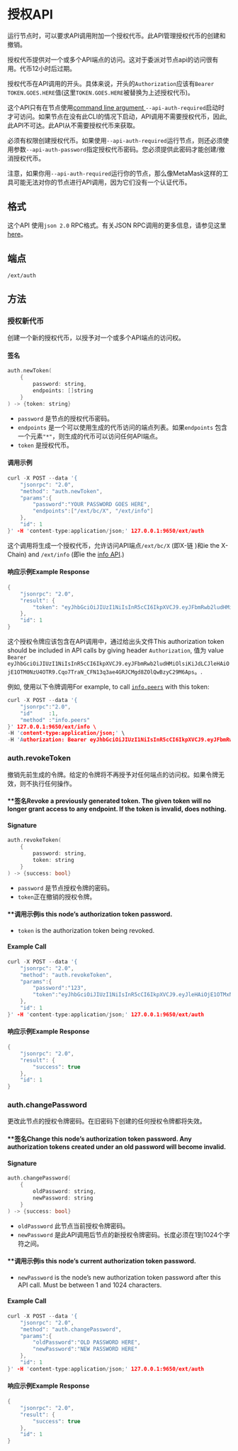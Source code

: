 # 授权API

运行节点时，可以要求API调用附加一个授权代币。此API管理授权代币的创建和撤销。

授权代币提供对一个或多个API端点的访问。这对于委派对节点api的访问很有用。代币12小时后过期。

授权代币在API调用的开头。具体来说，开头的`Authorization`应该有`Bearer TOKEN.GOES.HERE`值\(这里`TOKEN.GOES.HERE`被替换为上述授权代币\)。

这个API只有在节点使用[command line argument ](../references/command-line-interface.md)`--api-auth-required`启动时才可访问。如果节点在没有此CLI的情况下启动，API调用不需要授权代币，因此, 此API不可达。此API从不需要授权代币来获取。

必须有权限创建授权代币。如果使用`--api-auth-required`运行节点，则还必须使用参数`--api-auth-password`指定授权代币密码。您必须提供此密码才能创建/撤消授权代币。

注意，如果你用`--api-auth-required`运行你的节点，那么像MetaMask这样的工具可能无法对你的节点进行API调用，因为它们没有一个认证代币。

## 格式

这个API 使用`json 2.0` RPC格式。有关JSON RPC调用的更多信息，请参见这里[here](issuing-api-calls.md)。

## 端点

```text
/ext/auth
```

## 方法

### 授权新代币

创建一个新的授权代币，以授予对一个或多个API端点的访问权。

#### **签名**

```cpp
auth.newToken(
    {
        password: string,
        endpoints: []string
    }
) -> {token: string}
```

* `password` 是节点的授权代币密码。
* `endpoints` 是一个可以使用生成的代币访问的端点列表。如果`endpoints` 包含一个元素`"*"`，则生成的代币可以访问任何API端点。
* `token` 是授权代币。

#### **调用示例**

```cpp
curl -X POST --data '{
    "jsonrpc": "2.0",
    "method": "auth.newToken",
    "params":{
        "password":"YOUR PASSWORD GOES HERE",
        "endpoints":["/ext/bc/X", "/ext/info"]
    },
    "id": 1
}' -H 'content-type:application/json;' 127.0.0.1:9650/ext/auth
```

这个调用将生成一个授权代币，允许访问API端点`/ext/bc/X`  \(即X-链 \)和ie the X-Chain\) and `/ext/info` \(即ie the [info API](info-api.md).\)

#### **响应示例Example Response**

```cpp
{
    "jsonrpc": "2.0",
    "result": {
        "token": "eyJhbGciOiJIUzI1NiIsInR5cCI6IkpXVCJ9.eyJFbmRwb2ludHMiOlsiKiJdLCJleHAiOjE1OTM0NzU4OTR9.Cqo7TraN_CFN13q3ae4GRJCMgd8ZOlQwBzyC29M6Aps"
    },
    "id": 1
}
```

这个授权令牌应该包含在API调用中，通过给出头文件This authorization token should be included in API calls by giving header `Authorization`, 值为 value `Bearer eyJhbGciOiJIUzI1NiIsInR5cCI6IkpXVCJ9.eyJFbmRwb2ludHMiOlsiKiJdLCJleHAiOjE1OTM0NzU4OTR9.Cqo7TraN_CFN13q3ae4GRJCMgd8ZOlQwBzyC29M6Aps`。.

例如, 使用以下令牌调用For example, to call [`info.peers`](info-api.md#info-peers) with this token:


```cpp
curl -X POST --data '{
    "jsonrpc":"2.0",
    "id"     :1,
    "method" :"info.peers"
}' 127.0.0.1:9650/ext/info \
-H 'content-type:application/json;' \
-H 'Authorization: Bearer eyJhbGciOiJIUzI1NiIsInR5cCI6IkpXVCJ9.eyJFbmRwb2ludHMiOlsiKiJdLCJleHAiOjE1OTM0NzU4OTR9.Cqo7TraN_CFN13q3ae4GRJCMgd8ZOlQwBzyC29M6Aps'
```

### auth.revokeToken

撤销先前生成的令牌。给定的令牌将不再授予对任何端点的访问权。如果令牌无效，则不执行任何操作。

#### **签名Revoke a previously generated token. The given token will no longer grant access to any endpoint. If the token is invalid, does nothing.

#### **Signature**

```cpp
auth.revokeToken(
    {
        password: string,
        token: string
    }
) -> {success: bool}
```

* `password` 是节点授权令牌的密码。
* `token`正在撤销的授权令牌。

#### **调用示例is this node’s authorization token password.
* `token` is the authorization token being revoked.

#### **Example Call**

```cpp
curl -X POST --data '{
    "jsonrpc": "2.0",
    "method": "auth.revokeToken",
    "params":{
        "password":"123",
        "token":"eyJhbGciOiJIUzI1NiIsInR5cCI6IkpXVCJ9.eyJleHAiOjE1OTMxNzIzMjh9.qZVNhH6AMQ_LpbXnPbTFEL6Vm5EM5FLU-VEKpYBH3k4"
    },
    "id": 1
}' -H 'content-type:application/json;' 127.0.0.1:9650/ext/auth
```

#### **响应示例Example Response**

```cpp
{
    "jsonrpc": "2.0",
    "result": {
        "success": true
    },
    "id": 1
}
```

### auth.changePassword

更改此节点的授权令牌密码。在旧密码下创建的任何授权令牌都将失效。

#### **签名Change this node’s authorization token password. Any authorization tokens created under an old password will become invalid.

#### **Signature**

```cpp
auth.changePassword(
    {
        oldPassword: string,
        newPassword: string
    }
) -> {success: bool}
```

* `oldPassword` 此节点当前授权令牌密码。
* `newPassword` 是此API调用后节点的新授权令牌密码。长度必须在1到1024个字符之间。

#### **调用示例is this node’s current authorization token password.
* `newPassword` is the node’s new authorization token password after this API call. Must be between 1 and 1024 characters.

#### **Example Call**

```cpp
curl -X POST --data '{
    "jsonrpc": "2.0",
    "method": "auth.changePassword",
    "params":{
        "oldPassword":"OLD PASSWORD HERE",
        "newPassword":"NEW PASSWORD HERE"
    },
    "id": 1
}' -H 'content-type:application/json;' 127.0.0.1:9650/ext/auth
```

#### **响应示例Example Response**

```cpp
{
    "jsonrpc": "2.0",
    "result": {
        "success": true
    },
    "id": 1
}
```

<!--stackedit_data:
eyJoaXN0b3J5IjpbLTE2NzUyMDUyMjAsLTEwNjYwNzMwNjYsMT
AxMzg5MTMxNCwtODU0ODQxMTE4LDIwMDYxNTc0NTMsLTEyODcx
MjM4OTMsLTE4ODI4OTk1NjYsLTE5NTM0MzEsMjcyNzc5NjMsLT
EzODAzMjU1MDJdfQ==
-->